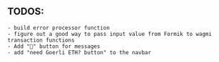 ## TODOS:

    - build error processor function
    - figure out a good way to pass input value from Formik to wagmi transaction functions
    - Add "💩" button for messages
    - add "need Goerli ETH? button" to the navbar
